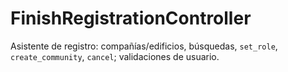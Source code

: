 # FinishRegistrationController

Asistente de registro: compañías/edificios, búsquedas, `set_role`, `create_community`, `cancel`; validaciones de usuario.
